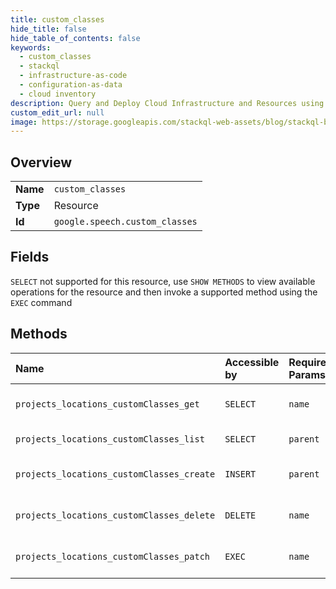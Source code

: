 ```yaml
---
title: custom_classes
hide_title: false
hide_table_of_contents: false
keywords:
  - custom_classes
  - stackql
  - infrastructure-as-code
  - configuration-as-data
  - cloud inventory
description: Query and Deploy Cloud Infrastructure and Resources using SQL
custom_edit_url: null
image: https://storage.googleapis.com/stackql-web-assets/blog/stackql-blog-post-featured-image.png
---
```

  
    

## Overview
<table><tbody>
<tr><td><b>Name</b></td><td><code>custom_classes</code></td></tr>
<tr><td><b>Type</b></td><td>Resource</td></tr>
<tr><td><b>Id</b></td><td><code>google.speech.custom_classes</code></td></tr>
</tbody></table>

## Fields
`SELECT` not supported for this resource, use `SHOW METHODS` to view available operations for the resource and then invoke a supported method using the `EXEC` command  
## Methods
| Name | Accessible by | Required Params | Description |
|:-----|:--------------|:----------------|:------------|
| `projects_locations_customClasses_get` | `SELECT` | `name` | Get a custom class. |
| `projects_locations_customClasses_list` | `SELECT` | `parent` | List custom classes. |
| `projects_locations_customClasses_create` | `INSERT` | `parent` | Create a custom class. |
| `projects_locations_customClasses_delete` | `DELETE` | `name` | Delete a custom class. |
| `projects_locations_customClasses_patch` | `EXEC` | `name` | Update a custom class. |
